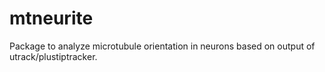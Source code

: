 # mtneurite
Package to analyze microtubule orientation in neurons based on output of utrack/plustiptracker.
